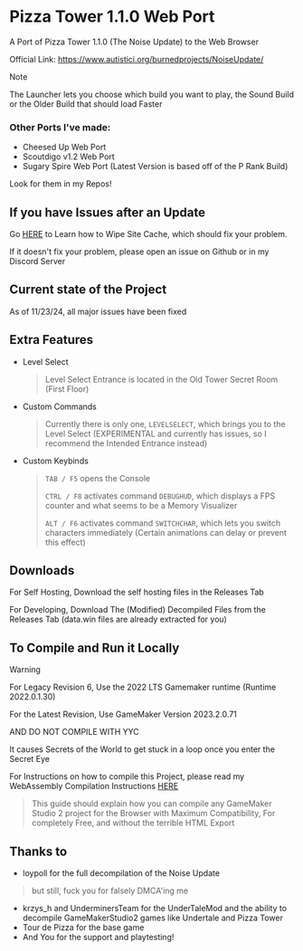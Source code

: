 # Pizza Tower 1.1.0 Web Port

A Port of Pizza Tower 1.1.0 (The Noise Update) to the Web Browser

Official Link: https://www.autistici.org/burnedprojects/NoiseUpdate/

> [!NOTE]
> The Launcher lets you choose which build you want to play, the Sound Build or the Older Build that should load Faster

### Other Ports I've made:
- Cheesed Up Web Port
- Scoutdigo v1.2 Web Port
- Sugary Spire Web Port (Latest Version is based off of the P Rank Build)

Look for them in my Repos!

## If you have Issues after an Update
Go [HERE](https://burnedwebsite.vercel.app/guide/wipecache.html#wiping-site-cache) to Learn how to Wipe Site Cache, which should fix your problem.

If it doesn't fix your problem, please open an issue on Github or in my Discord Server

## Current state of the Project

As of 11/23/24, all major issues have been fixed

## Extra Features
- Level Select
    > Level Select Entrance is located in the Old Tower Secret Room (First Floor)
- Custom Commands
    > Currently there is only one, ```LEVELSELECT```, which brings you to the Level Select (EXPERIMENTAL and currently has issues, so I recommend the Intended Entrance instead)
- Custom Keybinds
    > ```TAB / F5``` opens the Console
    >
    > ```CTRL / F8``` activates command ```DEBUGHUD```, which displays a FPS counter and what seems to be a Memory Visualizer
    > 
    > ```ALT / F6``` activates command ```SWITCHCHAR```, which lets you switch characters immediately (Certain animations can delay or prevent this effect)

## Downloads

For Self Hosting, Download the self hosting files in the Releases Tab

For Developing, Download The (Modified) Decompiled Files from the Releases Tab (data.win files are already extracted for you)

## To Compile and Run it Locally

> [!WARNING]
> For Legacy Revision 6, Use the 2022 LTS Gamemaker runtime (Runtime 2022.0.1.30)
>
> For the Latest Revision, Use GameMaker Version 2023.2.0.71
>
> AND DO NOT COMPILE WITH YYC
>
> It causes Secrets of the World to get stuck in a loop once you enter the Secret Eye

For Instructions on how to compile this Project, please read my WebAssembly Compilation Instructions [HERE](https://burnedwebsite.vercel.app/guide/)
> This guide should explain how you can compile any GameMaker Studio 2 project for the Browser with Maximum Compatibility, For completely Free, and without the terrible HTML Export

## Thanks to
- loypoll for the full decompilation of the Noise Update
> but still, fuck you for falsely DMCA'ing me
- krzys_h and UnderminersTeam for the UnderTaleMod and the ability to decompile GameMakerStudio2 games like Undertale and Pizza Tower
- Tour de Pizza for the base game
- And You for the support and playtesting!

